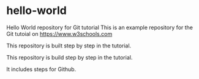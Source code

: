 # hello-world
Hello World repository for Git tutorial
This is an example repository for the Git tutoial on https://www.w3schools.com

This repository is built step by step in the tutorial.

This repository is build step by step in the tutorial.

It includes steps for Github.
